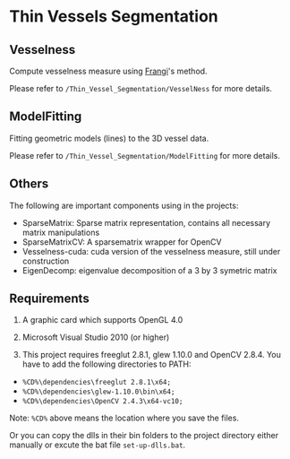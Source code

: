 Thin Vessels Segmentation
========================

Vesselness
---------------
Compute vesselness measure using [Frangi](http://link.springer.com/chapter/10.1007/BFb0056195#page-1)'s method. 

Please refer to `/Thin_Vessel_Segmentation/VesselNess` for more details. 

ModelFitting
---------------
Fitting geometric models (lines) to the 3D vessel data. 

Please refer to `/Thin_Vessel_Segmentation/ModelFitting` for more details. 

Others
---------------
The following are important components using in the projects:

-  SparseMatrix: Sparse matrix representation, contains all necessary matrix manipulations
-  SparseMatrixCV: A sparsematrix wrapper for OpenCV
-  Vesselness-cuda: cuda version of the vesselness measure, still under construction
-  EigenDecomp: eigenvalue decomposition of a 3 by 3 symetric matrix


Requirements
---------------
1. A graphic card which supports OpenGL 4.0
2. Microsoft Visual Studio 2010 (or higher) 

3. This project requires freeglut 2.8.1, glew 1.10.0 and OpenCV 2.8.4. You have to add the following directories to PATH: 

 - `%CD%\dependencies\freeglut 2.8.1\x64;`
 - `%CD%\dependencies\glew-1.10.0\bin\x64;`
 - `%CD%\dependencies\OpenCV 2.4.3\x64-vc10;`

Note: `%CD%` above means the location where you save the files. 

Or you can copy the dlls in their bin folders to the project directory either manually or excute the bat file `set-up-dlls.bat`. 
